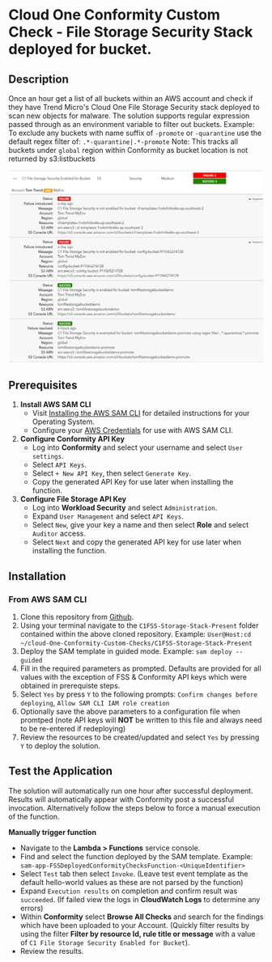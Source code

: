 # Cloud One Conformity Custom Check - File Storage Security Stack deployed for bucket.
## Description
Once an hour get a list of all buckets within an AWS account and check if they have Trend Micro's Cloud One File Storage Security stack deployed to scan new objects for malware. The solution supports regular expression passed through as an environment variable to filter out buckets. Example: To exclude any buckets with name suffix of `-promote` or `-quarantine` use the default regex filter of: `.*-quarantine|.*-promote`
Note: This tracks all buckets under `global` region within Conformity as bucket location is not returned by s3:listbuckets

![Screenshot](doc/screenshot.png)


## Prerequisites
1. **Install AWS SAM CLI**
    - Visit [Installing the AWS SAM CLI](https://docs.aws.amazon.com/serverless-application-model/latest/developerguide/serverless-sam-cli-install.html) for detailed instructions for your Operating System.
    - Configure your [AWS Credentials](https://docs.aws.amazon.com/serverless-application-model/latest/developerguide/serverless-getting-started-set-up-credentials.html) for use with AWS SAM CLI.
2. **Configure Conformity API Key**
    - Log into **Conformity** and select your username and select `User settings`.
    - Select `API Keys`.
    - Select `+ New API Key`, then select `Generate Key`.
    - Copy the generated API Key for use later when installing the function.
3. **Configure File Storage API Key**
    - Log into **Workload Security** and select `Administration`.
    - Expand `User Management` and select `API Keys`.
    - Select `New`, give your key a name and then select **Role** and select `Auditor` access. 
    - Select `Next` and copy the generated API key for use later when installing the function.

## Installation

### From AWS SAM CLI

1. Clone this repository from [Github](https://github.com/TomRyan-321/Cloud-One-Conformity-Custom-Checks).
2. Using your terminal navigate to the `C1FSS-Storage-Stack-Present` folder contained within the above cloned repository. Example: `User@Host:cd ~/cloud-One-Conformity-Custom-Checks/C1FSS-Storage-Stack-Present`
3. Deploy the SAM template in guided mode. Example: `sam deploy --guided`
4. Fill in the required parameters as prompted. Defaults are provided for all values with the exception of FSS & Conformity API keys which were obtained in prerequiste steps.
5. Select `Yes` by press `Y` to the following prompts: `Confirm changes before deploying`, `Allow SAM CLI IAM role creation`
6. Optionally save the above parameters to a configuration file when promtped (note API keys will **NOT** be written to this file and always need to be re-entered if redeploying)
7. Review the resources to be created/updated and select `Yes` by pressing `Y` to deploy the solution.

## Test the Application

The solution will automatically run one hour after successful deployment. Results will automatically appear with Conformity post a successful invocation. Alternatively follow the steps below to force a manual execution of the function.

**Manually trigger function**
- Navigate to the **Lambda > Functions** service console.
- Find and select the function deployed by the SAM template. Example: `sam-app-FSSDeployedConformityChecksFunction-<UniqueIdentifier>`
- Select `Test` tab then select `Invoke`. (Leave test event template as the default hello-world values as these are not parsed by the function)
- Expand `Execution results` on completion and confirm result was `succeeded`. (If failed view the logs in **CloudWatch Logs** to determine any errors)
- Within **Conformity** select **Browse All Checks** and search for the findings which have been uploaded to your Account. (Quickly filter results by using the filter **Filter by resource Id, rule title or message** with a value of `C1 File Storage Security Enabled for Bucket`).
- Review the results.